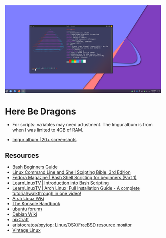![dotfiles](Screenshot_20220209_192807.png "Kubuntu secondary monitor 21-12-05")

# Here Be Dragons

- For scripts: variables may need adjustment. The Imgur album is from when I was limited to 4GB of RAM.

- [Imgur album | 20+ screenshots](https://imgur.com/a/VXpYHBM)

## Resources
- [Bash Beginners Guide](https://tldp.org/LDP/Bash-Beginners-Guide/html/)
- [Linux Command Line and Shell Scripting Bible, 3rd Edition](https://www.oreilly.com/library/view/linux-command-line/9781118983843/)
- [Fedora Magazine | Bash Shell Scripting for beginners (Part 1)](https://fedoramagazine.org/bash-shell-scripting-for-beginners-part-1/)
- [LearnLinuxTV | Introduction into Bash Scripting](https://www.youtube.com/watch?v=NWWvZa-qlRE&list=PLT98CRl2KxKG2RCPkG6EPOA-g1FmLfcZl)
- [LearnLinuxTV | Arch Linux: Full Installation Guide - A complete tutorial/walkthrough in one video!](https://www.youtube.com/watch?v=DPLnBPM4DhI)
- [Arch Linux Wiki](https://wiki.archlinux.org/)
- [The Konsole Handbook](https://docs.kde.org/trunk5/en/konsole/konsole/konsole.pdf)
- [ubuntu forums](https://ubuntuforums.org/)
- [Debian Wiki](https://wiki.debian.org/)
- [nixCraft](https://www.cyberciti.biz/)
- [aristocratos/bpytop: Linux/OSX/FreeBSD resource monitor
](https://github.com/aristocratos/bpytop)
- [Vintage Linux](https://archive.org/search.php?query=linux&and%5B%5D=collection%3A%22vintagesoftware%22&page=1)
